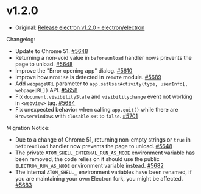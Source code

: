 # v1.2.0

* Original: [Release electron v1.2.0 - electron/electron](https://github.com/electron/electron/releases/tag/v1.2.0)

Changelog:

* Update to Chrome 51. [#5648](https://github.com/electron/electron/issues/5648)
* Returning a non-void value in `beforeunload` handler nows prevents the page to unload. [#5648](https://github.com/electron/electron/issues/5648)
* Improve the "Error opening app" dialog. [#5610](https://github.com/electron/electron/issues/5610)
* Improve how `Promise` is detected in `remote` module. [#5689](https://github.com/electron/electron/issues/5689)
* Add `webpageURL` parameter to `app.setUserActivity(type, userInfo[, webpageURL])` API. [#5658](https://github.com/electron/electron/issues/5658)
* Fix `document.visibilityState` and `visibilitychange` event not working in `<webview>` tag. [#5684](https://github.com/electron/electron/issues/5684)
* Fix unexpected behavior when calling `app.quit()` while there are `BrowserWindows` with `closable` set to `false`. [#5701](https://github.com/electron/electron/issues/5701)

Migration Notice:

* Due to a change of Chrome 51, returning non-empty strings or `true` in `beforeunload` handler now prevents the page to unload. [#5648](https://github.com/electron/electron/issues/5648)
* The private `ATOM_SHELL_INTERNAL_RUN_AS_NODE` environment variable has been removed, the code relies on it should use the public `ELECTRON_RUN_AS_NODE` environment variable instead. [#5682](https://github.com/electron/electron/issues/5682)
* The internal `ATOM_SHELL_` environment variables have been renamed, if you are maintaining your own Electron fork, you might be affected. [#5683](https://github.com/electron/electron/issues/5683)
